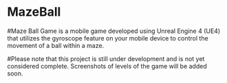 # MazeBall

#Maze Ball Game is a mobile game developed using Unreal Engine 4 (UE4) that utilizes the gyroscope feature on your mobile device to control the movement of a ball within a maze. 

#Please note that this project is still under development and is not yet considered complete. Screenshots of levels of the game will be added soon.
